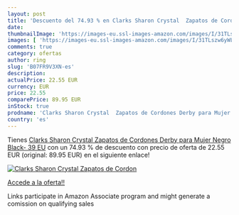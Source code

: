 ```yaml
---
layout: post
title: 'Descuento del 74.93 % en Clarks Sharon Crystal  Zapatos de Cordon'
date: 
thumbnailImage: 'https://images-eu.ssl-images-amazon.com/images/I/31TLszw6yWL._SL200_.jpg'
images: [ 'https://images-eu.ssl-images-amazon.com/images/I/31TLszw6yWL._SL200_.jpg' ]
comments: true
category: ofertas
author: ring
slug: 'B07FR9V3XN-es'
description:
actualPrice: 22.55 EUR
currency: EUR
price: 22.55
comparePrice: 89.95 EUR
inStock: true
prodname: 'Clarks Sharon Crystal  Zapatos de Cordones Derby para Mujer  Negro  Black-   39 EU'
country: 'es'
---
```


Tienes [Clarks Sharon Crystal  Zapatos de Cordones Derby para Mujer  Negro  Black-   39 EU](https://www.amazon.es/dp/B07FR9V3XN/?tag=tolees-21) con un 74.93 % de descuento con precio de oferta de 22.55 EUR (original: 89.95 EUR) en el siguiente enlace!

[![Clarks Sharon Crystal  Zapatos de Cordon](https://images-eu.ssl-images-amazon.com/images/I/31TLszw6yWL._SL200_.jpg)](https://www.amazon.es/dp/B07FR9V3XN/?tag=tolees-21)

[Accede a la oferta!!](https://www.amazon.es/dp/B07FR9V3XN/?tag=tolees-21)

Links participate in Amazon Associate program and might generate a comission on qualifying sales


